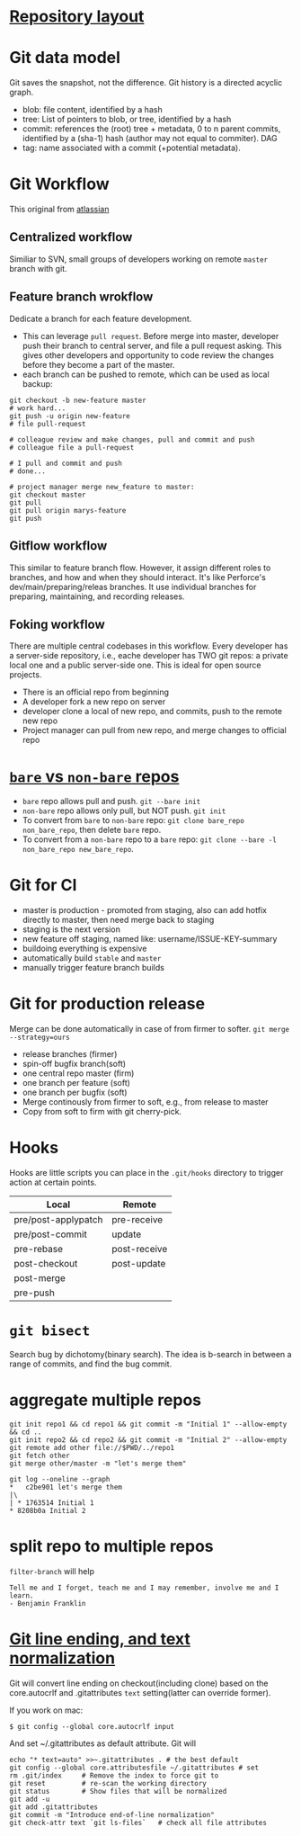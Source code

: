 # [Repository layout](http://schacon.github.io/git/gitrepository-layout.html)

# Git data model
Git saves the snapshot, not the difference. Git history is a directed acyclic graph.
* blob: file content, identified by a hash
* tree: List of pointers to blob, or tree, identified by a hash
* commit: references the (root) tree + metadata, 0 to n parent commits, identified by a (sha-1) hash (author may not equal to commiter). DAG
* tag: name associated with a commit (+potential metadata).

# Git Workflow
This original from [atlassian](https://www.atlassian.com/git/tutorials/comparing-workflows/)

## Centralized workflow
Similiar to SVN, small groups of developers working on remote `master` branch with git.

## Feature branch wrokflow
Dedicate a branch for each feature development. 
* This can leverage `pull request`. Before merge into master, developer push their 
  branch to central server, and file a pull request asking. This gives other developers
  and opportunity to code review the changes before they become a part of the master.
* each branch can be pushed to remote, which can be used as local backup: 
```
git checkout -b new-feature master
# work hard...
git push -u origin new-feature
# file pull-request

# colleague review and make changes, pull and commit and push
# colleague file a pull-request

# I pull and commit and push
# done...

# project manager merge new_feature to master:
git checkout master
git pull
git pull origin marys-feature
git push
```

## Gitflow workflow
This similar to feature branch flow. However, it assign different roles to branches, and how and when they should interact. 
It's like Perforce's dev/main/preparing/releas branches. It use individual branches for preparing, maintaining, and recording
releases.

## Foking workflow
There are multiple central codebases in this workflow. Every developer has a server-side repository, i.e., eache developer has
TWO git repos: a private local one and a public server-side one. This is ideal for open source projects.
* There is an official repo from beginning
* A developer fork a new repo on server
* developer clone a local of new repo, and commits, push to the remote new repo
* Project manager can pull from new repo, and merge changes to official repo

# [`bare` vs `non-bare` repos](http://bitflop.com/tutorials/git-bare-vs-non-bare-repositories.html)
* `bare` repo allows pull and push. `git --bare init`
* `non-bare` repo allows only pull, but NOT push. `git init`
* To convert from `bare` to `non-bare` repo: `git clone bare_repo non_bare_repo`, then delete `bare` repo.
* To convert from a `non-bare` repo to a `bare` repo: `git clone --bare -l non_bare_repo new_bare_repo`. 

# Git for CI
* master is production - promoted from staging, also can add hotfix directly to master, then need merge back to staging
* staging is the next version 
* new feature off staging, named like: username/ISSUE-KEY-summary
* buildoing everything is expensive
* automatically build `stable` and `master`
* manually trigger feature branch builds
 
# Git for production release
Merge can be done automatically in case of from firmer to softer. `git merge --strategy=ours`
* release branches (firmer)
 * spin-off bugfix branch(soft) 
* one central repo master (firm)
* one branch per feature (soft)
* one branch per bugfix (soft)
* Merge continously from firmer to soft, e.g., from release to master
* Copy from soft to firm with git cherry-pick.

# Hooks
Hooks are little scripts you can place in the `.git/hooks` directory to trigger action at certain points.

|Local              |Remote            |
|-------------------|------------------|
|pre/post-applypatch|pre-receive       |
|pre/post-commit    |update            |
|pre-rebase         |post-receive      |
|post-checkout      |post-update       |
|post-merge         |                  |
|pre-push           |                  |

# `git bisect`
Search bug by dichotomy(binary search). The idea is b-search in between a range of commits, and find the bug commit.

# aggregate multiple repos
```
git init repo1 && cd repo1 && git commit -m "Initial 1" --allow-empty && cd ..
git init repo2 && cd repo2 && git commit -m "Initial 2" --allow-empty
git remote add other file://$PWD/../repo1
git fetch other
git merge other/master -m "let's merge them"

git log --oneline --graph
*   c2be901 let's merge them
|\
| * 1763514 Initial 1
* 8208b0a Initial 2
```

# split repo to multiple repos
`filter-branch` will help

```
Tell me and I forget, teach me and I may remember, involve me and I learn.
- Benjamin Franklin
```

# [Git line ending, and text normalization](https://help.github.com/articles/dealing-with-line-endings/)

Git will convert line ending on checkout(including clone) based on the core.autocrlf and .gitattributes `text` setting(latter can override former).

If you work on mac:
```
$ git config --global core.autocrlf input
```

And set ~/.gitattributes as default attribute. Git will 

```
echo "* text=auto" >>~.gitattributes . # the best default
git config --global core.attributesfile ~/.gitattributes # set
rm .git/index     # Remove the index to force git to
git reset         # re-scan the working directory
git status        # Show files that will be normalized
git add -u
git add .gitattributes
git commit -m "Introduce end-of-line normalization"
git check-attr text `git ls-files`   # check all file attributes
```
